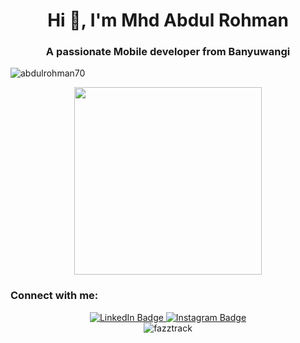 <h1 align="center">Hi 👋, I'm Mhd Abdul Rohman</h1>
<h3 align="center">A passionate Mobile developer from Banyuwangi</h3>

<p align="left"> <img src="https://komarev.com/ghpvc/?username=abdulrohman70&label=Profile%20views&color=0e75b6&style=flat" alt="abdulrohman70" /> </p>
<div id="header" align="center">
  <img src="https://media.giphy.com/media/L1R1tvI9svkIWwpVYr/giphy.gif" width="300"/>
 
 <h3 align="left">Connect with me:</h3>
 <div id="badges">
    <a href="https://www.linkedin.com/in/mhd-abdul-rohman/">
      <img src="https://img.shields.io/badge/LinkedIn-0077B5?style=for-the-badge&logo=linkedin&logoColor=white" alt="LinkedIn Badge"/>
    </a>
    <a href="https://www.instagram.com/seorangrohman">
      <img src="https://img.shields.io/badge/Instagram-blue?style=for-the-badge&logo=instagram&logoColor=white" alt="Instagram Badge"/>
    </a>
  </div>
  <img src="https://komarev.com/ghpvc/?username=fazztrack&label=Profile%20views&color=129e00&style=plastic" alt="fazztrack" />
</div>


